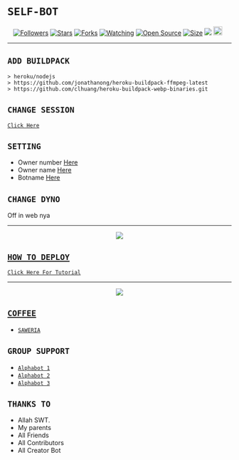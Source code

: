 # ```SELF-BOT```
<p align="center">
<a href="https://github.com/zeeoneofc/followers"><img title="Followers" src="https://img.shields.io/github/followers/zeeoneofc?color=red&style=flat-square"></a>
<a href="https://github.com/demongki/bot-4/stargazers/"><img title="Stars" src="https://img.shields.io/github/stars/demongki/bot-4?color=blue&style=flat-square"></a>
<a href="https://github.com/demongki/bot-4/network/members"><img title="Forks" src="https://img.shields.io/github/forks/demongki/bot-4?color=red&style=flat-square"></a>
<a href="https://github.com/demongki/bot-4/watchers"><img title="Watching" src="https://img.shields.io/github/watchers/demongki/bot-4?label=Watchers&color=blue&style=flat-square"></a>
<a href="https://github.com/demongki/bot-4"><img title="Open Source" src="https://badges.frapsoft.com/os/v2/open-source.svg?v=103"></a>
<a href="https://github.com/demongki/bot-4/"><img title="Size" src="https://img.shields.io/github/repo-size/demongki/bot-4?style=flat-square&color=green"></a>
<a href="https://hits.seeyoufarm.com"><img src="https://hits.seeyoufarm.com/api/count/incr/badge.svg?url=https%3A%2F%2Fgithub.com%2Fdemongki%2Fbot-4&count_bg=%2379C83D&title_bg=%23555555&icon=probot.svg&icon_color=%2300FF6D&title=hits&edge_flat=false"/></a>
<a href="https://github.com/demongki/bot-4/graphs/commit-activity"><img height="20" src="https://img.shields.io/badge/Maintained%3F-yes-green.svg"></a>&nbsp;&nbsp;
</p>
<p align='center'>
    </p>

-------

## `ADD BUILDPACK`

```
> heroku/nodejs
> https://github.com/jonathanong/heroku-buildpack-ffmpeg-latest
> https://github.com/clhuang/heroku-buildpack-webp-binaries.git
```

## `CHANGE SESSION`

[`Click Here`](https://github.com/demongki/bot-4/blob/master/session.json#L1)

## `SETTING`

- Owner number [Here](https://github.com/demongki/bot-4/blob/master/settings.json#L1)
- Owner name [Here](https://github.com/demongki/bot-4/blob/master/settings.json#L1)
- Botname [Here](https://github.com/demongki/bot-4/blob/master/settings.json#L1)

## `CHANGE DYNO`

Off in web nya

----------

<p align="center">
  <a href="https://youtu.be/_CP2_1Yqauo"><img src="https://a.top4top.io/p_20888ybra1.jpg" />
</p>

## ```HOW TO DEPLOY```

[`Click Here For Tutorial`](https://youtu.be/5HgB__wARjM)<br>

----------

<p align="center">
  <a href="https://youtu.be/_CP2_1Yqauo"><img src="https://a.top4top.io/p_2081imvxm1.jpg" />
</p>


## ```COFFEE```

- [`SAWERIA`](https://saweria.co/zeeoneofc)

## ```GROUP SUPPORT```

- [`Alphabot 1`](https://chat.whatsapp.com/EU890BcXjyBDkNaUT5WmYV)
- [`Alphabot 2`](https://chat.whatsapp.com/E8NExJwIbhBJYzssfqJNsE)
- [`Alphabot 3`](https://chat.whatsapp.com/KCSqHTky1apG7ApePsfiPy)

## `THANKS TO`

- Allah SWT.
- My parents
- All Friends
- All Contributors
- All Creator Bot
